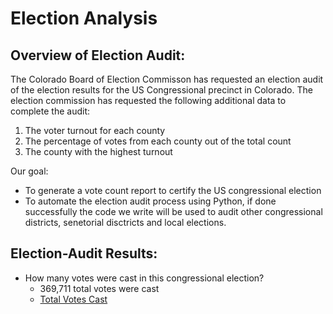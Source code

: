 # Election Analysis
## Overview of Election Audit:
The Colorado Board of Election Commisson has requested an election audit of the election results for the US Congressional precinct in Colorado. The election commission has requested the following additional data to complete the audit:
  1) The voter turnout for each county
  2) The percentage of votes from each county out of the total count
  3) The county with the highest turnout

Our goal: 
  - To generate a vote count report to certify the US congressional election
  - To automate the election audit process using Python, if done successfully the code we write will be used to audit other congressional districts, senetorial disctricts and local elections. 

## Election-Audit Results:
   - How many votes were cast in this congressional election?
      - 369,711 total votes were cast
      - [Total Votes Cast](https://github.com/KristinaCastro/Election_Analysis/blob/main/total_votes.png)

      
  
  


